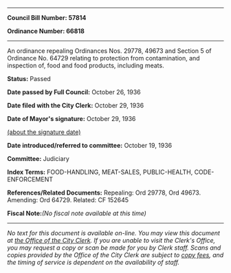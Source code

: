 

********

**Council Bill Number: 57814**
   
**Ordinance Number: 66818**
********

 An ordinance repealing Ordinances Nos. 29778, 49673 and Section 5 of Ordinance No. 64729 relating to protection from contamination, and inspection of, food and food products, including meats.

**Status:** Passed
   
**Date passed by Full Council:** October 26, 1936
   
**Date filed with the City Clerk:** October 29, 1936
   
**Date of Mayor's signature:** October 29, 1936
   
[(about the signature date)](/~public/approvaldate.htm)
   
   
   
**Date introduced/referred to committee:** October 19, 1936
   
**Committee:** Judiciary
   
   
**Index Terms:** FOOD-HANDLING, MEAT-SALES, PUBLIC-HEALTH, CODE-ENFORCEMENT

**References/Related Documents:** Repealing: Ord 29778, Ord 49673. Amending: Ord 64729. Related: CF 152645

**Fiscal Note:**_(No fiscal note available at this time)_
********

_No text for this document is available on-line. You may view this document at [the Office of the City Clerk](http://www.seattle.gov/leg/clerk/contactUs.htm). If you are unable to visit the Clerk's Office, you may request a copy or scan be made for you by Clerk staff. Scans and copies provided by the Office of the City Clerk are subject to [copy fees](http://clerk.seattle.gov/~public/clerkfees.htm), and the timing of service is dependent on the availability of staff._

